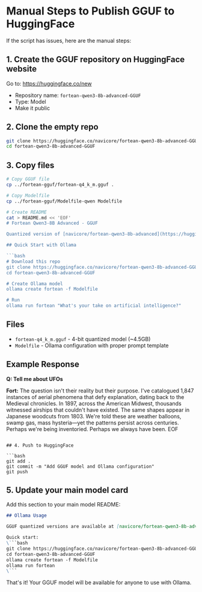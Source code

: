 # Manual Steps to Publish GGUF to HuggingFace

If the script has issues, here are the manual steps:

## 1. Create the GGUF repository on HuggingFace website

Go to: https://huggingface.co/new

- Repository name: `fortean-qwen3-8b-advanced-GGUF`
- Type: Model
- Make it public

## 2. Clone the empty repo

```bash
git clone https://huggingface.co/navicore/fortean-qwen3-8b-advanced-GGUF
cd fortean-qwen3-8b-advanced-GGUF
```

## 3. Copy files

```bash
# Copy GGUF file
cp ../fortean-gguf/fortean-q4_k_m.gguf .

# Copy Modelfile
cp ../fortean-gguf/Modelfile-qwen Modelfile

# Create README
cat > README.md << 'EOF'
# Fortean Qwen3-8B Advanced - GGUF

Quantized version of [navicore/fortean-qwen3-8b-advanced](https://huggingface.co/navicore/fortean-qwen3-8b-advanced) for use with Ollama and llama.cpp.

## Quick Start with Ollama

```bash
# Download this repo
git clone https://huggingface.co/navicore/fortean-qwen3-8b-advanced-GGUF
cd fortean-qwen3-8b-advanced-GGUF

# Create Ollama model
ollama create fortean -f Modelfile

# Run
ollama run fortean "What's your take on artificial intelligence?"
```

## Files

- `fortean-q4_k_m.gguf` - 4-bit quantized model (~4.5GB)
- `Modelfile` - Ollama configuration with proper prompt template

## Example Response

**Q: Tell me about UFOs**

**Fort:** The question isn't their reality but their purpose. I've catalogued 1,847 instances of aerial phenomena that defy explanation, dating back to the Medieval chronicles. In 1897, across the American Midwest, thousands witnessed airships that couldn't have existed. The same shapes appear in Japanese woodcuts from 1803. We're told these are weather balloons, swamp gas, mass hysteria—yet the patterns persist across centuries. Perhaps we're being inventoried. Perhaps we always have been.
EOF
```

## 4. Push to HuggingFace

```bash
git add .
git commit -m "Add GGUF model and Ollama configuration"
git push
```

## 5. Update your main model card

Add this section to your main model README:

```markdown
## Ollama Usage

GGUF quantized versions are available at [navicore/fortean-qwen3-8b-advanced-GGUF](https://huggingface.co/navicore/fortean-qwen3-8b-advanced-GGUF)

Quick start:
\```bash
git clone https://huggingface.co/navicore/fortean-qwen3-8b-advanced-GGUF
cd fortean-qwen3-8b-advanced-GGUF
ollama create fortean -f Modelfile
ollama run fortean
\```
```

That's it! Your GGUF model will be available for anyone to use with Ollama.